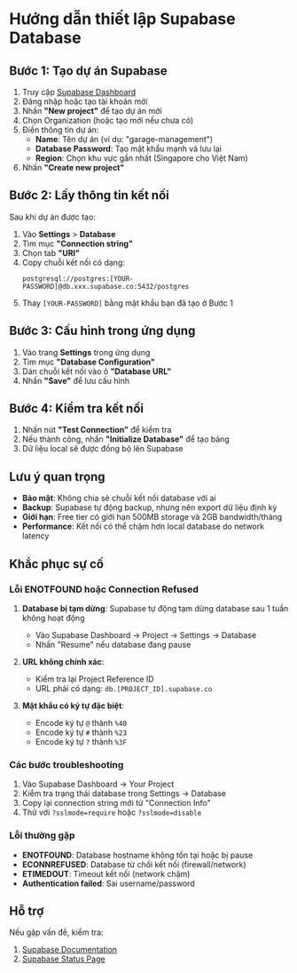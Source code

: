# Hướng dẫn thiết lập Supabase Database

## Bước 1: Tạo dự án Supabase
1. Truy cập [Supabase Dashboard](https://supabase.com/dashboard)
2. Đăng nhập hoặc tạo tài khoản mới
3. Nhấn **"New project"** để tạo dự án mới
4. Chọn Organization (hoặc tạo mới nếu chưa có)
5. Điền thông tin dự án:
   - **Name**: Tên dự án (ví dụ: "garage-management")
   - **Database Password**: Tạo mật khẩu mạnh và lưu lại
   - **Region**: Chọn khu vực gần nhất (Singapore cho Việt Nam)
6. Nhấn **"Create new project"**

## Bước 2: Lấy thông tin kết nối
Sau khi dự án được tạo:

1. Vào **Settings** > **Database**
2. Tìm mục **"Connection string"**
3. Chọn tab **"URI"**
4. Copy chuỗi kết nối có dạng:
   ```
   postgresql://postgres:[YOUR-PASSWORD]@db.xxx.supabase.co:5432/postgres
   ```
5. Thay `[YOUR-PASSWORD]` bằng mật khẩu bạn đã tạo ở Bước 1

## Bước 3: Cấu hình trong ứng dụng
1. Vào trang **Settings** trong ứng dụng
2. Tìm mục **"Database Configuration"**
3. Dán chuỗi kết nối vào ô **"Database URL"**
4. Nhấn **"Save"** để lưu cấu hình

## Bước 4: Kiểm tra kết nối
1. Nhấn nút **"Test Connection"** để kiểm tra
2. Nếu thành công, nhấn **"Initialize Database"** để tạo bảng
3. Dữ liệu local sẽ được đồng bộ lên Supabase

## Lưu ý quan trọng
- **Bảo mật**: Không chia sẻ chuỗi kết nối database với ai
- **Backup**: Supabase tự động backup, nhưng nên export dữ liệu định kỳ
- **Giới hạn**: Free tier có giới hạn 500MB storage và 2GB bandwidth/tháng
- **Performance**: Kết nối có thể chậm hơn local database do network latency

## Khắc phục sự cố

### Lỗi ENOTFOUND hoặc Connection Refused
1. **Database bị tạm dừng**: Supabase tự động tạm dừng database sau 1 tuần không hoạt động
   - Vào Supabase Dashboard → Project → Settings → Database
   - Nhấn "Resume" nếu database đang pause
   
2. **URL không chính xác**: 
   - Kiểm tra lại Project Reference ID
   - URL phải có dạng: `db.[PROJECT_ID].supabase.co`
   
3. **Mật khẩu có ký tự đặc biệt**:
   - Encode ký tự `@` thành `%40`
   - Encode ký tự `#` thành `%23`
   - Encode ký tự `?` thành `%3F`

### Các bước troubleshooting
1. Vào Supabase Dashboard → Your Project
2. Kiểm tra trạng thái database trong Settings → Database
3. Copy lại connection string mới từ "Connection Info"
4. Thử với `?sslmode=require` hoặc `?sslmode=disable`

### Lỗi thường gặp
- **ENOTFOUND**: Database hostname không tồn tại hoặc bị pause
- **ECONNREFUSED**: Database từ chối kết nối (firewall/network)
- **ETIMEDOUT**: Timeout kết nối (network chậm)
- **Authentication failed**: Sai username/password

## Hỗ trợ
Nếu gặp vấn đề, kiểm tra:
1. [Supabase Documentation](https://supabase.com/docs)
2. [Supabase Status Page](https://status.supabase.com/)